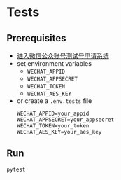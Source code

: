 # Tests

## Prerequisites
- [进入微信公众账号测试号申请系统](https://mp.weixin.qq.com/debug/cgi-bin/sandbox?t=sandbox/login)
- set environment variables
  - `WECHAT_APPID`
  - `WECHAT_APPSECRET`
  - `WECHAT_TOKEN`
  - `WECHAT_AES_KEY`
- or create a `.env.tests` file
  ```
  WECHAT_APPID=your_appid
  WECHAT_APPSECRET=your_appsecret
  WECHAT_TOKEN=your_token
  WECHAT_AES_KEY=your_aes_key
  ```

## Run
```bash
pytest
```